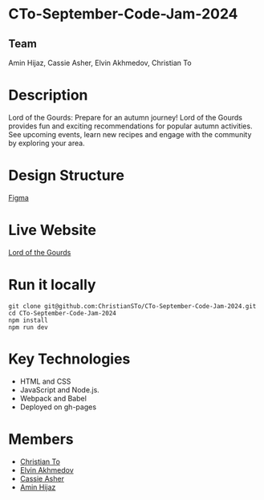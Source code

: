 # CTo-September-Code-Jam-2024

## Team
Amin Hijaz, Cassie Asher, Elvin Akhmedov, Christian To

# Description
Lord of the Gourds: Prepare for an autumn journey! Lord of the Gourds provides fun and exciting recommendations for popular autumn activities. See upcoming events, learn new recipes and engage with the community by exploring your area.

# Design Structure
[Figma](https://www.figma.com/design/EKtADmcqQ5oBP9f9lgOwDs/SeptemberCodeJam2024?node-id=0-1&node-type=canvas&t=df0nDbtSYhBFV00C-0)

# Live Website
[Lord of the Gourds](https://christiansto.github.io/CTo-September-Code-Jam-2024/)

# Run it locally
```
git clone git@github.com:ChristianSTo/CTo-September-Code-Jam-2024.git
cd CTo-September-Code-Jam-2024
npm install
npm run dev

```

# Key Technologies
+ HTML and CSS
+ JavaScript and Node.js.
+ Webpack and Babel
+ Deployed on gh-pages

# Members
+ [Christian To](https://github.com/ChristianSTo)
+ [Elvin Akhmedov](https://github.com/Elvinish)
+ [Cassie Asher](https://github.com/cassasher)
+ [Amin Hijaz](https://github.com/Ahijaz1)
